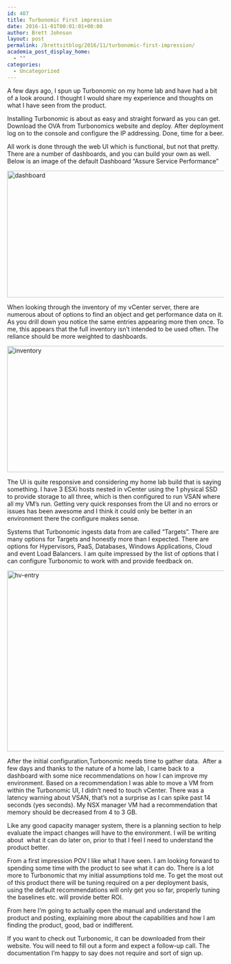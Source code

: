 ```yaml
---
id: 407
title: Turbonomic First impression
date: 2016-11-01T00:01:01+00:00
author: Brett Johnson
layout: post
permalink: /brettsitblog/2016/11/turbonomic-first-impression/
academia_post_display_home:
  - ""
categories:
  - Uncategorized
---
```

A few days ago, I spun up Turbonomic on my home lab and have had a bit of a look around. I thought I would share my experience and thoughts on what I have seen from the product.

Installing Turbonomic is about as easy and straight forward as you can get. Download the OVA from Turbonomics website and deploy. After deployment log on to the console and configure the IP addressing. Done, time for a beer.

All work is done through the web UI which is functional, but not that pretty. There are a number of dashboards, and you can build your own as well. Below is an image of the default Dashboard &#8220;Assure Service Performance&#8221;

[<img class="alignnone wp-image-409" src="https://sdbrett.com/BrettsITBlog/wp-content/uploads/2016/10/Dashboard-300x172.png" alt="dashboard" width="515" height="295" srcset="https://sdbrett.com/assets/images2016/10/Dashboard-300x172.png 300w, https://sdbrett.com/assets/images2016/10/Dashboard-768x441.png 768w, https://sdbrett.com/assets/images2016/10/Dashboard-1024x588.png 1024w, https://sdbrett.com/assets/images2016/10/Dashboard-260x149.png 260w, https://sdbrett.com/assets/images2016/10/Dashboard.png 1502w" sizes="(max-width: 515px) 100vw, 515px" />](https://sdbrett.com/BrettsITBlog/wp-content/uploads/2016/10/Dashboard.png)

When looking through the inventory of my vCenter server, there are numerous about of options to find an object and get performance data on it. As you drill down you notice the same entries appearing more then once. To me, this appears that the full inventory isn&#8217;t intended to be used often. The reliance should be more weighted to dashboards.

[<img class="alignnone wp-image-410" src="https://sdbrett.com/BrettsITBlog/wp-content/uploads/2016/10/Inventory-300x170.png" alt="inventory" width="519" height="294" srcset="https://sdbrett.com/assets/images2016/10/Inventory-300x170.png 300w, https://sdbrett.com/assets/images2016/10/Inventory-768x434.png 768w, https://sdbrett.com/assets/images2016/10/Inventory-1024x579.png 1024w, https://sdbrett.com/assets/images2016/10/Inventory-260x147.png 260w, https://sdbrett.com/assets/images2016/10/Inventory.png 1461w" sizes="(max-width: 519px) 100vw, 519px" />](https://sdbrett.com/BrettsITBlog/wp-content/uploads/2016/10/Inventory.png)

The UI is quite responsive and considering my home lab build that is saying something. I have 3 ESXi hosts nested in vCenter using the 1 physical SSD to provide storage to all three, which is then configured to run VSAN where all my VM&#8217;s run. Getting very quick responses from the UI and no errors or issues has been awesome and I think it could only be better in an environment there the configure makes sense.

Systems that Turbonomic ingests data from are called &#8220;Targets&#8221;. There are many options for Targets and honestly more than I expected. There are options for Hypervisors, PaaS, Databases, Windows Applications, Cloud and event Load Balancers. I am quite impressed by the list of options that I can configure Turbonomic to work with and provide feedback on.

[<img class="alignnone wp-image-411" src="https://sdbrett.com/BrettsITBlog/wp-content/uploads/2016/10/HV-entry-300x221.png" alt="hv-entry" width="571" height="421" srcset="https://sdbrett.com/assets/images2016/10/HV-entry-300x221.png 300w, https://sdbrett.com/assets/images2016/10/HV-entry-768x565.png 768w, https://sdbrett.com/assets/images2016/10/HV-entry-260x191.png 260w, https://sdbrett.com/assets/images2016/10/HV-entry.png 811w" sizes="(max-width: 571px) 100vw, 571px" />](https://sdbrett.com/BrettsITBlog/wp-content/uploads/2016/10/HV-entry.png)

After the initial configuration,Turbonomic needs time to gather data.  After a few days and thanks to the nature of a home lab, I came back to a dashboard with some nice recommendations on how I can improve my environment. Based on a recommendation I was able to move a VM from within the Turbonomic UI, I didn&#8217;t need to touch vCenter. There was a latency warning about VSAN, that&#8217;s not a surprise as I can spike past 14 seconds (yes seconds). My NSX manager VM had a recommendation that memory should be decreased from 4 to 3 GB.

Like any good capacity manager system, there is a planning section to help evaluate the impact changes will have to the environment. I will be writing about  what it can do later on, prior to that I feel I need to understand the product better.

From a first impression POV I like what I have seen. I am looking forward to spending some time with the product to see what it can do. There is a lot more to Turbonomic that my initial assumptions told me. To get the most out of this product there will be tuning required on a per deployment basis, using the default recommendations will only get you so far, properly tuning the baselines etc. will provide better ROI.

From here I&#8217;m going to actually open the manual and understand the product and posting, explaining more about the capabilities and how I am finding the product, good, bad or indifferent.

If you want to check out Turbonomic, it can be downloaded from their website. You will need to fill out a form and expect a follow-up call. The documentation I&#8217;m happy to say does not require and sort of sign up.